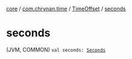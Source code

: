 [core](../../index.md) / [com.chrynan.time](../index.md) / [TimeOffset](index.md) / [seconds](./seconds.md)

# seconds

(JVM, COMMON) `val seconds: `[`Seconds`](../-seconds/index.md)